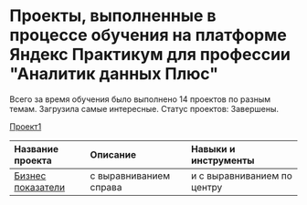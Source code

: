 # Проекты, выполненные в процессе обучения на платформе Яндекс Практикум для профессии "Аналитик данных Плюс"

Всего за время обучения было выполнено 14 проектов по разным темам. Загрузила самые интересные. 
Статус проектов: Завершены.

[Проект1](https://github.com/Polinanabokina/yandex_projects-/tree/main/business_indicators)


| Название проекта       | Описание               | Навыки и инструменты        |
| :--------------------  | :----------------------|:----------------------------|
| [Бизнес показатели](https://github.com/Polinanabokina/yandex_projects-/tree/main/business_indicators)  | с выравниванием справа | и с выравниванием по центру |
